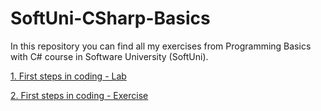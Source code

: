 # SoftUni-CSharp-Basics

In this repository you can find all my exercises from Programming Basics with C# course in Software University (SoftUni).

[1. First steps in coding - Lab](https://github.com/Vaseto28/SoftUni-CSharp-Basics/tree/main/First%20steps%20in%20coding%20-%20Lab)

[2. First steps in coding - Exercise](https://github.com/Vaseto28/SoftUni-CSharp-Basics/tree/main/First%20steps%20in%20coding%20-%20Exercise)
